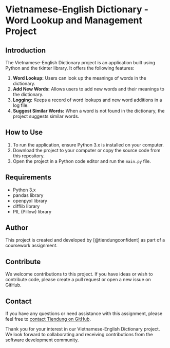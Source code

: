 # Vietnamese-English Dictionary - Word Lookup and Management Project

## Introduction
The Vietnamese-English Dictionary project is an application built using Python and the tkinter library. It offers the following features:

1. **Word Lookup:** Users can look up the meanings of words in the dictionary.
2. **Add New Words:** Allows users to add new words and their meanings to the dictionary.
3. **Logging:** Keeps a record of word lookups and new word additions in a log file.
4. **Suggest Similar Words:** When a word is not found in the dictionary, the project suggests similar words.

## How to Use
1. To run the application, ensure Python 3.x is installed on your computer.
2. Download the project to your computer or copy the source code from this repository.
3. Open the project in a Python code editor and run the `main.py` file.

## Requirements
- Python 3.x
- pandas library
- openpyxl library
- difflib library
- PIL (Pillow) library

## Author
This project is created and developed by [@tiendungconfident] as part of a coursework assignment.

## Contribute
We welcome contributions to this project. If you have ideas or wish to contribute code, please create a pull request or open a new issue on GitHub.

## Contact
If you have any questions or need assistance with this assignment, please feel free to [contact Tiendung on GitHub](https://github.com/tiendungconfident).

Thank you for your interest in our Vietnamese-English Dictionary project. We look forward to collaborating and receiving contributions from the software development community.

